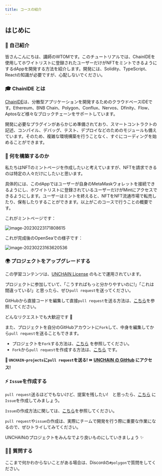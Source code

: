 ```yaml
---
title: コースの紹介
---
```

## はじめに

### 🎉 自己紹介

皆さんこんにちは、講師のWTOMです。このチュートリアルでは、ChainIDEを使用してホワイトリストに登録されたユーザーだけがNFTをミントできるようにするdAppを開発する方法を紹介します。開発には、Solidity、TypeScript、Reactの知識が必要ですが、心配しないでください。

### 🎓 ChainIDE とは

[ChainIDE](https://chainide.com/)は、分散型アプリケーションを開発するためのクラウドベースIDEです。Ethereum、BNB Chain、Polygon、Conflux、Nervos、Dfinity、Flow、Aptosなど様々なブロックチェーンをサポートしています。

開発に必要なプラグインがあらかじめ準備されており、スマートコントラクトの記述、コンパイル、デバッグ、テスト、デプロイなどのためのモジュールも備えています。そのため、複雑な環境構築を行うことなく、すぐにコーディングを始めることができます。

### 🧱 何を構築するのか

私たちはNFTのミントページを作成したいと考えていますが、NFTを請求できるのは特定の人々だけにしたいと思います。

具体的には、このdAppではユーザーが自身のMetaMaskウォレットを接続できるようにし、ホワイトリストに登録されているユーザーだけがMintにアクセスできるようにします。ユーザーはミントを終えると、NFTをNFT流通市場で転売したり、保有したりすることができます。以上がこのコースで行うことの概要です。

これがミントページです：

![image-20230223171808615](/images/Polygon-Whitelist-NFT/section-0/0_1_1.png)

これが完成後のOpenSeaでの様子です：

![image-20230223163620536](/images/Polygon-Whitelist-NFT/section-0/0_1_2.png)

### 🌍 プロジェクトをアップグレードする

この学習コンテンツは、[UNCHAIN License](https://github.com/unchain-dev/UNCHAIN-projects/blob/main/LICENSE) のもとで運用されています。

プロジェクトに参加していて、「こうすればもっと分かりやすいのに!」「これは間違っている!」と思ったら、ぜひ`pull request`を送ってください。

GitHubから直接コードを編集して直接`pull request`を送る方法は、[こちら](https://docs.github.com/ja/repositories/working-with-files/managing-files/editing-files#editing-files-in-another-users-repository)を参照してください。

どんなリクエストでも大歓迎です 🎉

また、プロジェクトを自分のGitHubアカウントに`Fork`して、中身を編集してから`pull request`を送ることもできます。

- プロジェクトを`Fork`する方法は、[こちら](https://docs.github.com/ja/get-started/quickstart/fork-a-repo) を参照してください。
- `Fork`から`pull request`を作成する方法は、[こちら](https://docs.github.com/ja/pull-requests/collaborating-with-pull-requests/proposing-changes-to-your-work-with-pull-requests/creating-a-pull-request-from-a-fork) です。

**👋 `UNCHAIN-projects`に`pull request`を送る! ⏩ [UNCHAIN の GitHub](https://github.com/shiftbase-xyz/UNCHAIN-projects) にアクセス!**

### ⚡️ `Issue`を作成する

`pull request`送るほどでもないけど、提案を残したい!　と思ったら、[こちら](https://github.com/unchain-tech/UNCHAIN-projects/issues) に`Issue`を作成してみましょう。

`Issue`の作成方法に関しては、[こちら](https://docs.github.com/ja/issues/tracking-your-work-with-issues/creating-an-issue)を参照してください。

`pull request`や`issue`の作成は、実際にチームで開発を行う際に重要な作業になるので、ぜひトライしてみてください。

UNCHAINのプロジェクトをみんなでより良いものにしていきましょう ✨

### 🙋‍♂️ 質問する

ここまで何かわからないことがある場合は、Discordの`#polygon`で質問をしてください。

